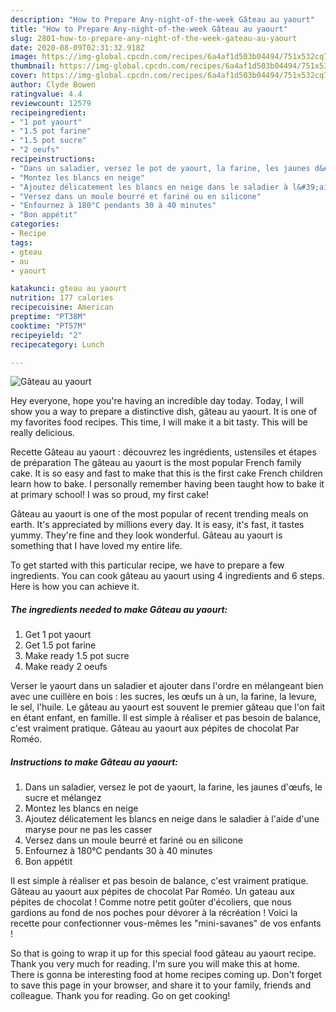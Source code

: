 ```yaml
---
description: "How to Prepare Any-night-of-the-week Gâteau au yaourt"
title: "How to Prepare Any-night-of-the-week Gâteau au yaourt"
slug: 2801-how-to-prepare-any-night-of-the-week-gateau-au-yaourt
date: 2020-08-09T02:31:32.918Z
image: https://img-global.cpcdn.com/recipes/6a4af1d503b04494/751x532cq70/gateau-au-yaourt-photo-principale-de-la-recette.jpg
thumbnail: https://img-global.cpcdn.com/recipes/6a4af1d503b04494/751x532cq70/gateau-au-yaourt-photo-principale-de-la-recette.jpg
cover: https://img-global.cpcdn.com/recipes/6a4af1d503b04494/751x532cq70/gateau-au-yaourt-photo-principale-de-la-recette.jpg
author: Clyde Bowen
ratingvalue: 4.4
reviewcount: 12579
recipeingredient:
- "1 pot yaourt"
- "1.5 pot farine"
- "1.5 pot sucre"
- "2 oeufs"
recipeinstructions:
- "Dans un saladier, versez le pot de yaourt, la farine, les jaunes d&#39;œufs, le sucre et mélangez"
- "Montez les blancs en neige"
- "Ajoutez délicatement les blancs en neige dans le saladier à l&#39;aide d&#39;une maryse pour ne pas les casser"
- "Versez dans un moule beurré et fariné ou en silicone"
- "Enfournez à 180°C pendants 30 à 40 minutes"
- "Bon appétit"
categories:
- Recipe
tags:
- gteau
- au
- yaourt

katakunci: gteau au yaourt 
nutrition: 177 calories
recipecuisine: American
preptime: "PT38M"
cooktime: "PT57M"
recipeyield: "2"
recipecategory: Lunch

---
```



![Gâteau au yaourt](https://img-global.cpcdn.com/recipes/6a4af1d503b04494/751x532cq70/gateau-au-yaourt-photo-principale-de-la-recette.jpg)

Hey everyone, hope you're having an incredible day today. Today, I will show you a way to prepare a distinctive dish, gâteau au yaourt. It is one of my favorites food recipes. This time, I will make it a bit tasty. This will be really delicious.

Recette Gâteau au yaourt : découvrez les ingrédients, ustensiles et étapes de préparation The gâteau au yaourt is the most popular French family cake. It is so easy and fast to make that this is the first cake French children learn how to bake. I personally remember having been taught how to bake it at primary school! I was so proud, my first cake!

Gâteau au yaourt is one of the most popular of recent trending meals on earth. It's appreciated by millions every day. It is easy, it's fast, it tastes yummy. They're fine and they look wonderful. Gâteau au yaourt is something that I have loved my entire life.


To get started with this particular recipe, we have to prepare a few ingredients. You can cook gâteau au yaourt using 4 ingredients and 6 steps. Here is how you can achieve it.

<!--inarticleads1-->

##### The ingredients needed to make Gâteau au yaourt:

1. Get 1 pot yaourt
1. Get 1.5 pot farine
1. Make ready 1.5 pot sucre
1. Make ready 2 oeufs


Verser le yaourt dans un saladier et ajouter dans l&#39;ordre en mélangeant bien avec une cuillère en bois : les sucres, les œufs un à un, la farine, la levure, le sel, l&#39;huile. Le gâteau au yaourt est souvent le premier gâteau que l&#39;on fait en étant enfant, en famille. Il est simple à réaliser et pas besoin de balance, c&#39;est vraiment pratique. Gâteau au yaourt aux pépites de chocolat Par Roméo. 

<!--inarticleads2-->

##### Instructions to make Gâteau au yaourt:

1. Dans un saladier, versez le pot de yaourt, la farine, les jaunes d&#39;œufs, le sucre et mélangez
1. Montez les blancs en neige
1. Ajoutez délicatement les blancs en neige dans le saladier à l&#39;aide d&#39;une maryse pour ne pas les casser
1. Versez dans un moule beurré et fariné ou en silicone
1. Enfournez à 180°C pendants 30 à 40 minutes
1. Bon appétit


Il est simple à réaliser et pas besoin de balance, c&#39;est vraiment pratique. Gâteau au yaourt aux pépites de chocolat Par Roméo. Un gateau aux pépites de chocolat ! Comme notre petit goûter d&#39;écoliers, que nous gardions au fond de nos poches pour dévorer à la récréation ! Voici la recette pour confectionner vous-mêmes les &#34;mini-savanes&#34; de vos enfants ! 

So that is going to wrap it up for this special food gâteau au yaourt recipe. Thank you very much for reading. I'm sure you will make this at home. There is gonna be interesting food at home recipes coming up. Don't forget to save this page in your browser, and share it to your family, friends and colleague. Thank you for reading. Go on get cooking!
